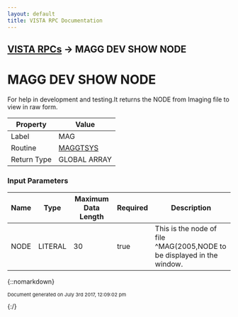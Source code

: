```yaml
---
layout: default
title: VISTA RPC Documentation
---
```


## [VISTA RPCs](TableOfContents) &#8594; MAGG DEV SHOW NODE
# MAGG DEV SHOW NODE

For help in development and testing.It returns the NODE from Imaging file to view in raw form.

Property | Value
--- | ---
Label | MAG
Routine | [MAGGTSYS](http://code.osehra.org/dox/Routine_MAGGTSYS_source.html)
Return Type | GLOBAL ARRAY


### Input Parameters

Name | Type | Maximum Data Length | Required | Description
--- | --- | --- | --- | ---
NODE | LITERAL | 30 | true | This is the node of file ^MAG(2005,NODE to be displayed in the window.



{::nomarkdown} <br/><p style="font-size: 11px">Document generated on July 3rd 2017, 12:09:02 pm</p>{:/}